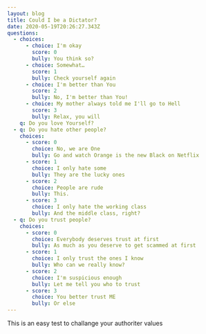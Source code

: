 ```yaml
---
layout: blog
title: Could I be a Dictator?
date: 2020-05-19T20:26:27.343Z
questions:
  - choices:
      - choice: I'm okay
        score: 0
        bully: You think so?
      - choice: Somewhat…
        score: 1
        bully: Check yourself again
      - choice: I'm better than You
        score: 2
        bully: No, I'm better than You!
      - choice: My mother always told me I'll go to Hell
        score: 3
        bully: Relax, you will
    q: Do you love Yourself?
  - q: Do you hate other people?
    choices:
      - score: 0
        choice: No, we are One
        bully: Go and watch Orange is the new Black on Netflix
      - score: 1
        choice: I only hate some
        bully: They are the lucky ones
      - score: 2
        choice: People are rude
        bully: This.
      - score: 3
        choice: I only hate the working class
        bully: And the middle class, right?
  - q: Do you trust people?
    choices:
      - score: 0
        choice: Everybody deserves trust at first
        bully: As much as you deserve to get scammed at first
      - score: 1
        choice: I only trust the ones I know
        bully: Who can we really know?
      - score: 2
        choice: I'm suspicious enough
        bully: Let me tell you who to trust
      - score: 3
        choice: You better trust ME
        bully: Or else
---
```

This is an easy test to challange your authoriter values 